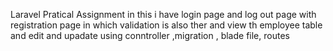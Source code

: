Laravel Pratical Assignment in this i have login page and log out page with registration page in which validation is also ther and view th employee table and edit and upadate using conntroller ,migration , blade file, routes
